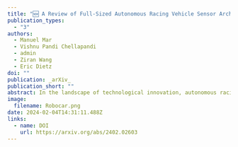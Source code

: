 ```yaml
---
title: "🆕 A Review of Full-Sized Autonomous Racing Vehicle Sensor Architecture"
publication_types:
  - "3"
authors:
  - Manuel Mar
  - Vishnu Pandi Chellapandi
  - admin
  - Ziran Wang
  - Eric Dietz
doi: ""
publication: _arXiv_
publication_short: ""
abstract: In the landscape of technological innovation, autonomous racing is a dynamic and challenging domain that not only pushes the limits of technology, but also plays a crucial role in advancing and fostering a greater acceptance of autonomous systems. This paper thoroughly explores challenges and advances in autonomous racing vehicle design and performance, focusing on Roborace and the Indy Autonomous Challenge (IAC). This review provides a detailed analysis of sensor setups, architectural nuances, and test metrics on these cutting-edge platforms. In Roborace, the evolution from Devbot 1.0 to Robocar and Devbot 2.0 is detailed, revealing insights into sensor configurations and performance outcomes. The examination extends to the IAC, which is dedicated to high-speed self-driving vehicles, emphasizing developmental trajectories and sensor adaptations. By reviewing these platforms, the analysis provides valuable insight into autonomous driving racing, contributing to a broader understanding of sensor architectures and the challenges faced. This review supports future advances in full-scale autonomous racing technology.
image:
  filename: Robocar.png
date: 2024-02-04T14:31:11.488Z
links:
  - name: DOI
    url: https://arxiv.org/abs/2402.02603
---
```


